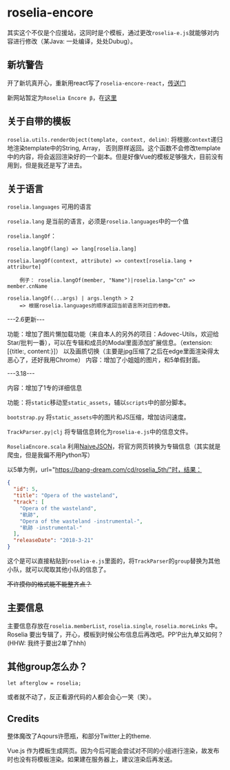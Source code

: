 # roselia-encore
其实这个不仅是个应援站，这同时是个模板，通过更改`roselia-e.js`就能够对内容进行修改（某Java: 一处编译，处处Dubug）。

## 新坑警告
开了新坑真开心，重新用react写了`roselia-encore-react`，[传送门](https://github.com/Somainer/roselia-encore-react)

新网站暂定为`Roselia Encore β`，在[这里](https://encore.roselia.xyz/)

## 关于自带的模板
`roselia.utils.renderObject(template, context, delim)`: 将根据`context`递归地渲染template中的String, Array， 否则原样返回。这个函数不会修改template中的内容，将会返回渲染好的一个副本。但是好像Vue的模板足够强大，目前没有用到，但是我还是写了进去。

## 关于语言
`roselia.languages` 可用的语言

`roselia.lang` 是当前的语言，必须是`roselia.languages`中的一个值

`roselia.langOf`：
    
    roselia.langOf(lang) => lang[roselia.lang]

    roselia.langOf(context, attribute) => context[roselia.lang + attriburte]
        
        例子： roselia.langOf(member, "Name")|roselia.lang="cn" => member.cnName

    roselia.langOf(...args) | args.length > 2
        => 根据roselia.languages的顺序返回当前语言所对应的参数。

---2.6更新---

功能：增加了图片懒加载功能（来自本人的另外的项目：Adovec-Utils，欢迎给Star/批判一番），可以在专辑和成员的Modal里面添加扩展信息。（extension: [{title:, content:}]）
以及画质切换（主要是jpg压缩了之后在edge里面渲染得太恶心了，还好我用Chrome）
内容：增加了小姐姐的图片，和5单假封面。

---3.18---

内容：增加了1专的详细信息

功能：将`static`移动至`static_assets`，辅以`scripts`中的部分脚本。

`bootstrap.py` 将`static_assets`中的图片和JS压缩，增加访问速度。

`TrackParser.py|clj` 将专辑信息转化为`roselia-e.js`中的信息文件。

`RoseliaEncore.scala` 利用[NaiveJSON](https://github.com/Somainer/NaiveJSON)，将官方网页转换为专辑信息（其实就是爬虫，但是我偏不用Python写）

以5单为例，url="https://bang-dream.com/cd/roselia_5th/"时，结果：

```JSON
{
  "id": 5,
  "title": "Opera of the wasteland",
  "track": [
    "Opera of the wasteland",
    "軌跡",
    "Opera of the wasteland -instrumental-",
    "軌跡 -instrumental-"
  ],
  "releaseDate": "2018-3-21"
}
```

这个是可以直接粘贴到`roselia-e.js`里面的，将`TrackParser`的`group`替换为其他小队，就可以爬取其他小队的信息了。

~~不许摸你的格式能不能整齐点？~~

## 主要信息
主要信息存放在`roselia.memberList`, `roselia.single`, `roselia.moreLinks` 中。
Roselia 要出专辑了，开心，模板到时候公布信息后再改吧。PP'P出九单又如何？(HHW: 我终于要出2单了hhh)

## 其他group怎么办？
`let afterglow = roselia;`

或者就不动了，反正看源代码的人都会会心一笑（笑）。

## Credits
整体魔改了Aqours许愿瓶，和部分Twitter上的theme.

Vue.js 作为模板生成网页。因为今后可能会尝试对不同的小组进行渲染，故发布时也没有将模板渲染。如果建在服务器上，建议渲染后再发送。